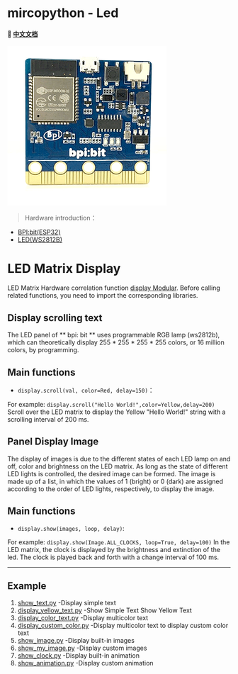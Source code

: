 # mircopython - Led
#### 📖 [中文文档](https://github.com/aJantes/rolling_text/blob/master/readme.md)
![](album/bit.gif)

> Hardware introduction：

- [BPI:bit(ESP32)](https://github.com/aJantes/introduce-bpi-bit/blob/master/readme.md)   
- [LED(WS2812B)](https://github.com/BPI-STEAM/BPI-BIT/blob/master/doc/WS2812B.pdf)



# LED Matrix Display
LED Matrix Hardware correlation function [display Modular](https://github.com/BPI-STEAM/MicroPython-Samples/blob/master/10.microbit/display.py). Before calling related functions, you need to import the corresponding libraries.
    
## **Display scrolling text**

The LED panel of ** bpi: bit ** uses programmable RGB lamp (ws2812b), which can theoretically display 255 * 255 * 255 * 255 colors, or 16 million colors, by programming.
## Main functions 

- `display.scroll(val, color=Red, delay=150)`：



For example: `display.scroll("Hello World!",color=Yellow,delay=200)` Scroll over the LED matrix to display the Yellow "Hello World!" string with a scrolling interval of 200 ms.




## **Panel Display Image**

The display of images is due to the different states of each LED lamp on and off, color and brightness on the LED matrix. As long as the state of different LED lights is controlled, the desired image can be formed. The image is made up of a list, in which the values of 1 (bright) or 0 (dark) are assigned according to the order of LED lights, respectively, to display the image.  

## Main functions
- `display.show(images, loop, delay)`:



For example: `display.show(Image.ALL_CLOCKS, loop=True, delay=100)`  In the LED matrix, the clock is displayed by the brightness and extinction of the led. The clock is played back and forth with a change interval of 100 ms.


---

## **Example**
1. [show_text.py](https://github.com/aJantes/rolling_text/example/blob/master/show_text.py)   -Display simple text
2. [display_yellow_text.py](https://github.com/aJantes/rolling_text/example/blob/master/display_yellow_text.py)   -Show Simple Text Show Yellow Text
3. [display_color_text.py](https://github.com/aJantes/rolling_text/example/blob/master/display_color_text.py)  -Display multicolor text
4. [display_custom_color.py](https://github.com/aJantes/rolling_text/example/blob/master/display_custom_color.py)  -Display multicolor text to display custom color text
5. [show_image.py](https://github.com/aJantes/rolling_text/example/blob/master/show_image.py)  -Display built-in images
6. [show_my_image.py](https://github.com/aJantes/rolling_text/example/blob/master/show_my_image.py)  -Display custom images
7. [show_clock.py](https://github.com/aJantes/rolling_text/example/blob/master/show_clock.py)  -Display built-in animation
8. [show_animation.py](https://github.com/aJantes/rolling_text/example/blob/master/show_animation.py)  -Display custom animation

